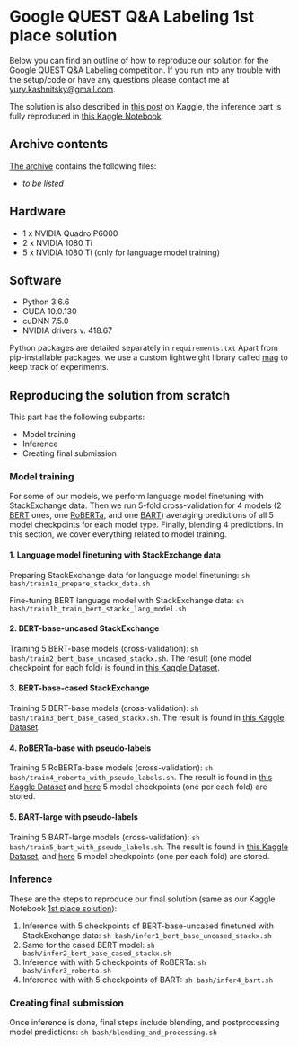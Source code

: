 # Google QUEST Q&A Labeling 1st place solution 

Below you can find an outline of how to reproduce our solution for the Google QUEST Q&A Labeling competition. If you run into any trouble with the setup/code or have any questions please contact me at [yury.kashnitsky@gmail.com](mailto:yury.kashnitsky@gmail.com). 

The solution is also described in [this post](https://www.kaggle.com/c/google-quest-challenge/discussion/129840) on Kaggle, the inference part is fully reproduced in [this Kaggle Notebook](https://www.kaggle.com/ddanevskyi/1st-place-solution). 

## Archive contents

[The archive]() contains the following files:

- _to be listed_

## Hardware
- 1 x NVIDIA Quadro P6000
- 2 x NVIDIA 1080 Ti
- 5 x NVIDIA 1080 Ti (only for language model training)

## Software
- Python 3.6.6
- CUDA 10.0.130
- cuDNN 7.5.0
- NVIDIA drivers v. 418.67

Python packages are detailed separately in `requirements.txt`
Apart from pip-installable packages, we use a custom lightweight library called [mag](https://github.com/ex4sperans/mag) to keep track of experiments.


## Reproducing the solution from scratch

This part has the following subparts:

  - Model training
  - Inference
  - Creating final submission

### Model training 

For some of our models, we perform language model finetuning with StackExchange data. Then we run 5-fold cross-validation for 4 models (2 [BERT](https://arxiv.org/abs/1810.04805) ones, one [RoBERTa](https://arxiv.org/abs/1907.11692), and one [BART](https://arxiv.org/abs/1910.13461)) averaging predictions of all 5 model checkpoints for each model type. Finally, blending 4 predictions. In this section, we cover everything related to model training. 

#### 1. Language model finetuning with StackExchange data

Preparing StackExchange data for language model finetuning: `sh bash/train1a_prepare_stackx_data.sh`

Fine-tuning BERT language model with StackExchange data: `sh bash/train1b_train_bert_stackx_lang_model.sh`

#### 2. BERT-base-uncased StackExchange

Training 5 BERT-base models (cross-validation): `sh bash/train2_bert_base_uncased_stackx.sh`. The result (one model checkpoint for each fold) is found in [this Kaggle Dataset](https://www.kaggle.com/dmitriyab/stackx-80-aux-ep-3).

#### 3. BERT-base-cased StackExchange

Training 5 BERT-base models (cross-validation): `sh bash/train3_bert_base_cased_stackx.sh`. The result is found in [this Kaggle Dataset](https://www.kaggle.com/yaroshevskiy/bert-base-pretrained).

#### 4. RoBERTa-base with pseudo-labels

Training 5 RoBERTa-base models (cross-validation): `sh bash/train4_roberta_with_pseudo_labels.sh`. The result is found in [this Kaggle Dataset](https://www.kaggle.com/ddanevskyi/roberta-base-model) and [here](https://www.kaggle.com/dmitriyab/roberta-stackx-base-pl20k) 5 model checkpoints (one per each fold) are stored.


#### 5. BART-large with pseudo-labels

Training 5 BART-large models (cross-validation): `sh bash/train5_bart_with_pseudo_labels.sh`. The result is found in [this Kaggle Dataset](https://www.kaggle.com/yaroshevskiy/bart-large), and [here](https://www.kaggle.com/yaroshevskiy/quest-bart) 5 model checkpoints (one per each fold) are stored.


### Inference
These are the steps to reproduce our final solution (same as our Kaggle Notebook [1st place solution](https://www.kaggle.com/ddanevskyi/1st-place-solution)):

1. Inference with 5 checkpoints of BERT-base-uncased finetuned with StackExchange data: `sh bash/infer1_bert_base_uncased_stackx.sh`
2. Same for the cased BERT model:  `sh bash/infer2_bert_base_cased_stackx.sh`  
3. Inference with with 5 checkpoints of RoBERTa: `sh bash/infer3_roberta.sh`
4. Inference with with 5 checkpoints of BART: `sh bash/infer4_bart.sh`


### Creating final submission
Once inference is done, final steps include blending, and postprocessing model predictions: `sh bash/blending_and_processing.sh` 

